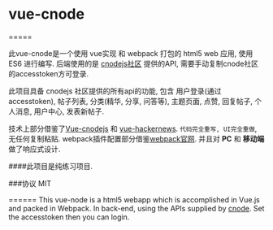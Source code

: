 # vue-cnode

=====

此vue-cnode是一个使用 vue实现 和 webpack 打包的 html5 web 应用, 使用 ES6 进行编写. 后端使用的是 [cnodejs社区](https://cnodejs.org/) 提供的API, 需要手动复制cnode社区的accesstoken方可登录. 

此项目具备 cnodejs 社区提供的所有api的功能, 包含 用户登录(通过accesstoken), 帖子列表, 分类(精华, 分享, 问答等), 主题页面, 点赞, 回复帖子, 个人消息, 用户中心, 发表新帖子.

技术上部分借鉴了[Vue-cnodejs](https://github.com/shinygang/Vue-cnodejs) 和 [vue-hackernews](https://github.com/vuejs/vue-hackernews). ```代码完全重写, UI完全重做```, 无任何复制粘贴. webpack插件配置部分借鉴[webpack官网](http://webpack.github.io/docs/webpack-dev-server.html). 并且对 **PC** 和 **移动端** 做了响应式设计. 

####此项目是纯练习项目.


###协议
MIT



======
This vue-node is a html5 webapp which is accomplished in Vue.js and packed in Webpack. In back-end, using the APIs supplied by [cnode](https://cnodejs.org/). Set the accesstoken then you can login.